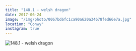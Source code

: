 ```yaml
---
title: "148.1 - welsh dragon"
date: 2017-06-24
image: "/img/photo/0067bd6fc1ca90a620a34678fed66e7a.jpg"
location: "Conwy"
instagram: true
---
```


![148.1 - welsh dragon](/img/photo/0067bd6fc1ca90a620a34678fed66e7a.jpg)
